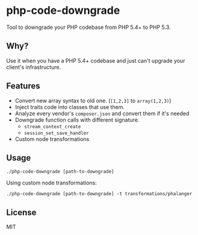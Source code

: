 php-code-downgrade
===

Tool to downgrade your PHP codebase from PHP 5.4+ to PHP 5.3.

Why?
---

Use it when you have a PHP 5.4+ codebase and just can't upgrade your client's
infrastructure.

Features
---

- Convert new array syntax to old one. (`[1,2,3]` to `array(1,2,3)`)
- Inject traits code into classes that use them.
- Analyze every vendor's `composer.json` and convert them if it's needed
- Downgrade function calls with different signature.
  * `stream_context_create`
  * `session_set_save_handler`
- Custom node transformations

Usage
---

```
./php-code-downgrade [path-to-downgrade]
```

Using custom node transformations:

```
./php-code-downgrade [path-to-downgrade] -t transformations/phalanger
```

License
---

MIT
